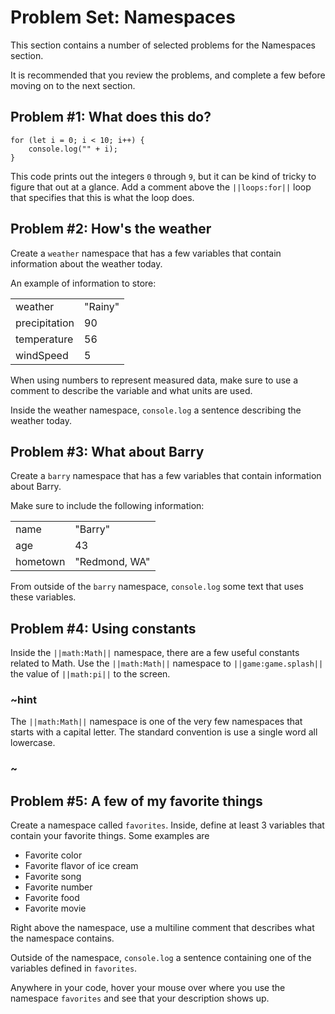 # Problem Set: Namespaces

This section contains a number of selected problems for the Namespaces section.

It is recommended that you review the problems, and complete a few before moving on to the next section.

## Problem #1: What does this do?

```typescript-ignore
for (let i = 0; i < 10; i++) {
    console.log("" + i);
}
```

This code prints out the integers `0` through `9`, but it can be kind of tricky to figure that out at a glance. Add a comment above the ``||loops:for||`` loop that specifies that this is what the loop does.

## Problem #2: How's the weather

Create a `weather` namespace that has a few variables that contain information about the weather today.

An example of information to store:

|               |               |
|-----------    |---------------|
|weather        |"Rainy"        |
|precipitation  |90             |
|temperature    |56             |
|windSpeed      |5              |

When using numbers to represent measured data, make sure to use a comment to describe the variable and what units are used.

Inside the weather namespace, `console.log` a sentence describing the weather today.

## Problem #3: What about Barry

Create a `barry` namespace that has a few variables that contain information about Barry.

Make sure to include the following information:

|           |               |
|-----------|---------------|
|name       |"Barry"        |
|age        |43             |
|hometown   |"Redmond, WA"  |


From outside of the `barry` namespace, `console.log` some text that uses these variables.

## Problem #4: Using constants

Inside the ``||math:Math||`` namespace, there are a few useful constants related to Math. Use the ``||math:Math||`` namespace to ``||game:game.splash||`` the value of ``||math:pi||`` to the screen.

### ~hint

The ``||math:Math||`` namespace is one of the very few namespaces that starts with a capital letter. The standard convention is use a single word all lowercase.

### ~

## Problem #5: A few of my favorite things

Create a namespace called `favorites`. Inside, define at least 3 variables that contain your favorite things. Some examples are

* Favorite color
* Favorite flavor of ice cream
* Favorite song
* Favorite number
* Favorite food
* Favorite movie

Right above the namespace, use a multiline comment that describes what the namespace contains.

Outside of the namespace, `console.log` a sentence containing one of the variables defined in `favorites`. 

Anywhere in your code, hover your mouse over where you use the namespace `favorites` and see that your description shows up.